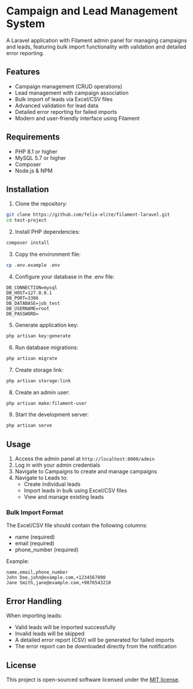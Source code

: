 # Campaign and Lead Management System

A Laravel application with Filament admin panel for managing campaigns and leads, featuring bulk import functionality with validation and detailed error reporting.

## Features

- Campaign management (CRUD operations)
- Lead management with campaign association
- Bulk import of leads via Excel/CSV files
- Advanced validation for lead data
- Detailed error reporting for failed imports
- Modern and user-friendly interface using Filament

## Requirements

- PHP 8.1 or higher
- MySQL 5.7 or higher
- Composer
- Node.js & NPM

## Installation

1. Clone the repository:
```bash
git clone https://github.com/felix-elite/filament-laravel.git
cd test-project
```

2. Install PHP dependencies:
```bash
composer install
```

3. Copy the environment file:
```bash
cp .env.example .env
```

4. Configure your database in the .env file:
```
DB_CONNECTION=mysql
DB_HOST=127.0.0.1
DB_PORT=3306
DB_DATABASE=job_test
DB_USERNAME=root
DB_PASSWORD=
```

5. Generate application key:
```bash
php artisan key:generate
```

6. Run database migrations:
```bash
php artisan migrate
```

7. Create storage link:
```bash
php artisan storage:link
```

8. Create an admin user:
```bash
php artisan make:filament-user
```

9. Start the development server:
```bash
php artisan serve
```

## Usage

1. Access the admin panel at `http://localhost:8000/admin`
2. Log in with your admin credentials
3. Navigate to Campaigns to create and manage campaigns
4. Navigate to Leads to:
   - Create individual leads
   - Import leads in bulk using Excel/CSV files
   - View and manage existing leads

### Bulk Import Format

The Excel/CSV file should contain the following columns:
- name (required)
- email (required)
- phone_number (required)

Example:
```csv
name,email,phone_number
John Doe,john@example.com,+1234567890
Jane Smith,jane@example.com,+9876543210
```

## Error Handling

When importing leads:
- Valid leads will be imported successfully
- Invalid leads will be skipped
- A detailed error report (CSV) will be generated for failed imports
- The error report can be downloaded directly from the notification

## License

This project is open-sourced software licensed under the [MIT license](https://opensource.org/licenses/MIT).
